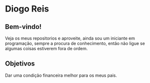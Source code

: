 # Diogo Reis

## Bem-vindo!

Veja os meus repositorios e aproveite, ainda sou um iniciante em programação, sempre a procura de conhecimento, então não ligue se algumas coisas estiverem fora de ordem.

## Objetivos

Dar uma condição financeira melhor para os meus pais.
